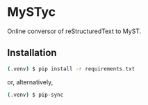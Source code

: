 # MySTyc

Online conversor of reStructuredText to MyST.

## Installation

```bash
(.venv) $ pip install -r requirements.txt
```

or, alternatively,

```bash
(.venv) $ pip-sync
```
